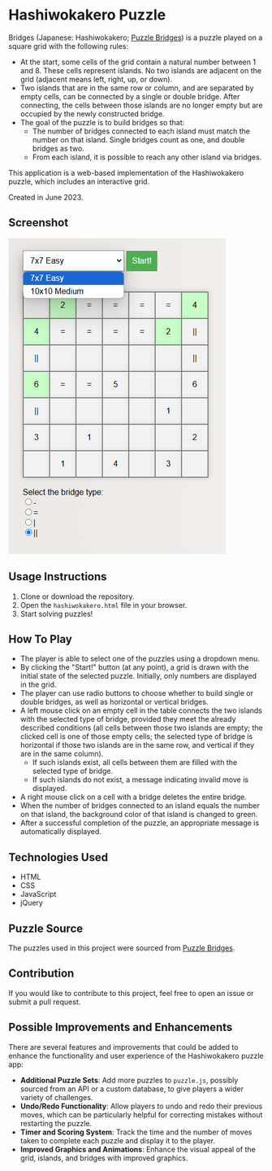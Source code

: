 # Hashiwokakero Puzzle

Bridges (Japanese: Hashiwokakero; [Puzzle Bridges](https://www.puzzle-bridges.com/)) is a puzzle played on a square grid with the following rules:

- At the start, some cells of the grid contain a natural number between 1 and 8. These cells represent islands. No two islands are adjacent on the grid (adjacent means left, right, up, or down).
- Two islands that are in the same row or column, and are separated by empty cells, can be connected by a single or double bridge. After connecting, the cells between those islands are no longer empty but are occupied by the newly constructed bridge.
- The goal of the puzzle is to build bridges so that:
  - The number of bridges connected to each island must match the number on that island. Single bridges count as one, and double bridges as two.
  - From each island, it is possible to reach any other island via bridges.

This application is a web-based implementation of the Hashiwokakero puzzle, which includes an interactive grid.

Created in June 2023.

## Screenshot
![Hashiwokakero Puzzle Implementation](screenshot.png)

## Usage Instructions
1. Clone or download the repository.
2. Open the `hashiwokakero.html` file in your browser.
3. Start solving puzzles!

## How To Play
- The player is able to select one of the puzzles using a dropdown menu.
- By clicking the "Start!" button (at any point), a grid is drawn with the initial state of the selected puzzle. Initially, only numbers are displayed in the grid.
- The player can use radio buttons to choose whether to build single or double bridges, as well as horizontal or vertical bridges.
- A left mouse click on an empty cell in the table connects the two islands with the selected type of bridge, provided they meet the already described conditions (all cells between those two islands are empty; the clicked cell is one of those empty cells; the selected type of bridge is horizontal if those two islands are in the same row, and vertical if they are in the same column).
  - If such islands exist, all cells between them are filled with the selected type of bridge.
  - If such islands do not exist, a message indicating invalid move is displayed.
- A right mouse click on a cell with a bridge deletes the entire bridge.
- When the number of bridges connected to an island equals the number on that island, the background color of that island is changed to green.
- After a successful completion of the puzzle, an appropriate message is automatically displayed.

## Technologies Used
- HTML
- CSS
- JavaScript
- jQuery

## Puzzle Source
The puzzles used in this project were sourced from [Puzzle Bridges](https://www.puzzle-bridges.com/). 

## Contribution
If you would like to contribute to this project, feel free to open an issue or submit a pull request.

## Possible Improvements and Enhancements

There are several features and improvements that could be added to enhance the functionality and user experience of the Hashiwokakero puzzle app:

- **Additional Puzzle Sets**: Add more puzzles to `puzzle.js`, possibly sourced from an API or a custom database, to give players a wider variety of challenges.
- **Undo/Redo Functionality**: Allow players to undo and redo their previous moves, which can be particularly helpful for correcting mistakes without restarting the puzzle.
- **Timer and Scoring System**: Track the time and the number of moves taken to complete each puzzle and display it to the player.
- **Improved Graphics and Animations**: Enhance the visual appeal of the grid, islands, and bridges with improved graphics.
